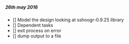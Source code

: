 ##### 26th may 2016
- [] Model the design looking at sshoogr-0.9.25 library
- [] Dependent tasks
- [] exit process on error
- [] dump output to a file